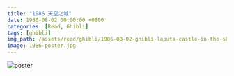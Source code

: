 ```yaml
---
title: "1986 天空之城"
date: 1986-08-02 00:00:00 +0800
categories: [Read, Ghibli]
tags: [ghibli]
img_path: /assets/read/ghibli/1986-08-02-ghibli-laputa-castle-in-the-sky/
image: 1986-poster.jpg
---
```


![poster](1986-poster.jpg)

